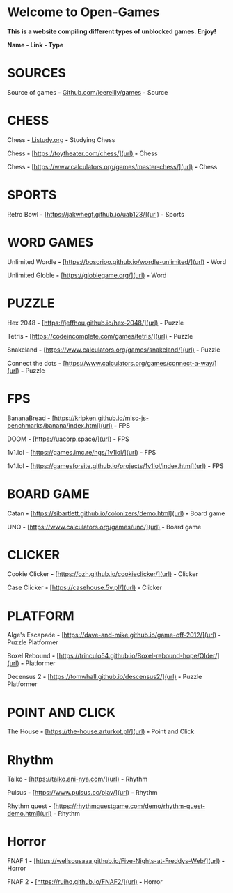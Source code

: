 # Welcome to Open-Games

**This is a website compiling different types of unblocked games. Enjoy!**

**Name - Link - Type**

# SOURCES

Source of games **-** <a href="https://github.com/leereilly/games">Github.com/leereilly/games</a>  **-** Source

# CHESS

Chess **-** <a href="https://listudy.org/en">Listudy.org</a> **-** Studying Chess

Chess **-** [https://toytheater.com/chess/](url) **-** Chess

Chess **-** [https://www.calculators.org/games/master-chess/](url) **-** Chess

# SPORTS

Retro Bowl **-** [https://jakwhegf.github.io/uab123/](url) **-** Sports

# WORD GAMES

Unlimited Wordle **-** [https://bosorioo.github.io/wordle-unlimited/](url) **-** Word

Unlimited Globle **-** [https://globlegame.org/](url) **-** Word

# PUZZLE

Hex 2048 **-** [https://jeffhou.github.io/hex-2048/](url) **-** Puzzle

Tetris **-** [https://codeincomplete.com/games/tetris/](url) **-** Puzzle

Snakeland **-** [https://www.calculators.org/games/snakeland/](url) **-** Puzzle

Connect the dots **-** [https://www.calculators.org/games/connect-a-way/](url) **-** Puzzle

# FPS

BananaBread **-** [https://kripken.github.io/misc-js-benchmarks/banana/index.html](url) **-** FPS

DOOM **-** [https://uacorp.space/](url) **-** FPS

1v1.lol **-** [https://games.imc.re/ngs/1v1lol/](url) **-** FPS

1v1.lol **-**  [https://gamesforsite.github.io/projects/1v1lol/index.html](url) **-** FPS

# BOARD GAME

Catan **-** [https://sibartlett.github.io/colonizers/demo.html](url) **-** Board game

UNO **-** [https://www.calculators.org/games/uno/](url) **-** Board game

# CLICKER

Cookie Clicker **-** [https://ozh.github.io/cookieclicker/](url) **-** Clicker

Case Clicker **-** [https://casehouse.5v.pl/](url) **-** Clicker

# PLATFORM

Alge's Escapade **-** [https://dave-and-mike.github.io/game-off-2012/](url) **-** Puzzle Platformer

Boxel Rebound **-** [https://trinculo54.github.io/Boxel-rebound-hope/Older/](url) **-** Platformer

Decensus 2 **-** [https://tomwhall.github.io/descensus2/](url) **-** Puzzle Platformer

# POINT AND CLICK

The House **-** [https://the-house.arturkot.pl/](url) **-** Point and Click

# Rhythm

Taiko **-** [https://taiko.ani-nya.com/](url) **-** Rhythm

Pulsus **-** [https://www.pulsus.cc/play/](url) **-** Rhythm

Rhythm quest **-** [https://rhythmquestgame.com/demo/rhythm-quest-demo.html](url) **-** Rhythm

# Horror

FNAF 1 **-** [https://wellsousaaa.github.io/Five-Nights-at-Freddys-Web/](url) **-** Horror

FNAF 2 **-** [https://ruihq.github.io/FNAF2/](url) **-** Horror


